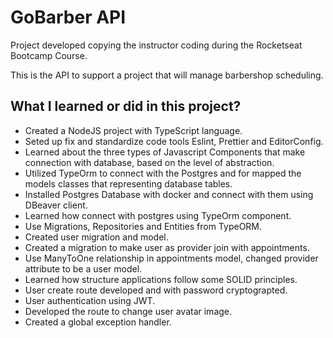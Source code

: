 # GoBarber API

Project developed copying the instructor coding during the Rocketseat Bootcamp Course.

This is the API to support a project that will manage barbershop scheduling.

## What I learned or did in this project?
  - Created a NodeJS project with TypeScript language.
  - Seted up fix and standardize code tools Eslint, Prettier and EditorConfig.
  - Learned about the three types of Javascript Components that make connection with database, based on the level of abstraction.
  - Utilized TypeOrm to connect with the Postgres and for mapped the models classes that representing database tables.
  - Installed Postgres Database with docker and connect with them using DBeaver client.
  - Learned how connect with postgres using TypeOrm component.
  - Use Migrations, Repositories and Entities from TypeORM.
  - Created user migration and model.
  - Created a migration to make user as provider join with appointments.
  - Use ManyToOne relationship in appointments model, changed provider attribute to be a user model.
  - Learned how structure applications follow some SOLID principles.
  - User create route developed and with password cryptograpted.
  - User authentication using JWT.
  - Developed the route to change user avatar image.
  - Created a global exception handler.
